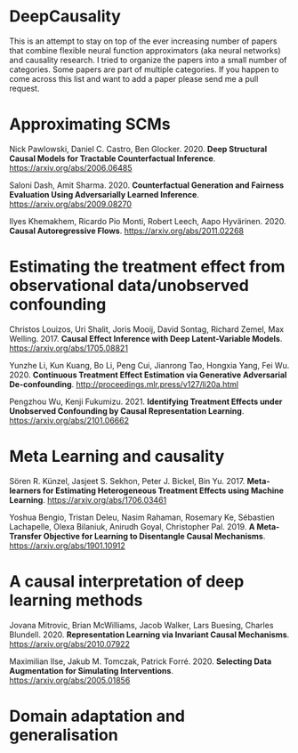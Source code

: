 # DeepCausality
This is an attempt to stay on top of the ever increasing number of papers that combine flexible neural function approximators (aka neural networks) and causality research. I tried to organize the papers into a small number of categories. Some papers are part of multiple categories. If you happen to come across this list and want to add a paper please send me a pull request.

# Approximating SCMs
Nick Pawlowski, Daniel C. Castro, Ben Glocker. 2020. **Deep Structural Causal Models for Tractable Counterfactual Inference**. https://arxiv.org/abs/2006.06485

Saloni Dash, Amit Sharma. 2020. **Counterfactual Generation and Fairness Evaluation Using Adversarially Learned Inference**. https://arxiv.org/abs/2009.08270

Ilyes Khemakhem, Ricardo Pio Monti, Robert Leech, Aapo Hyvärinen. 2020. **Causal Autoregressive Flows**. https://arxiv.org/abs/2011.02268

# Estimating the treatment effect from observational data/unobserved confounding
Christos Louizos, Uri Shalit, Joris Mooij, David Sontag, Richard Zemel, Max Welling. 2017. **Causal Effect Inference with Deep Latent-Variable Models**. https://arxiv.org/abs/1705.08821

Yunzhe Li, Kun Kuang, Bo Li, Peng Cui, Jianrong Tao, Hongxia Yang, Fei Wu. 2020. **Continuous Treatment Effect Estimation via Generative Adversarial De-confounding**. http://proceedings.mlr.press/v127/li20a.html

Pengzhou Wu, Kenji Fukumizu. 2021. **Identifying Treatment Effects under Unobserved Confounding by Causal Representation Learning**. https://arxiv.org/abs/2101.06662

# Meta Learning and causality
Sören R. Künzel, Jasjeet S. Sekhon, Peter J. Bickel, Bin Yu. 2017. **Meta-learners for Estimating Heterogeneous Treatment Effects using Machine Learning**. https://arxiv.org/abs/1706.03461

Yoshua Bengio, Tristan Deleu, Nasim Rahaman, Rosemary Ke, Sébastien Lachapelle, Olexa Bilaniuk, Anirudh Goyal, Christopher Pal. 2019. **A Meta-Transfer Objective for Learning to Disentangle Causal Mechanisms**. https://arxiv.org/abs/1901.10912

# A causal interpretation of deep learning methods
Jovana Mitrovic, Brian McWilliams, Jacob Walker, Lars Buesing, Charles Blundell. 2020. **Representation Learning via Invariant Causal Mechanisms**. https://arxiv.org/abs/2010.07922

Maximilian Ilse, Jakub M. Tomczak, Patrick Forré. 2020. **Selecting Data Augmentation for Simulating Interventions**. https://arxiv.org/abs/2005.01856

# Domain adaptation and generalisation
